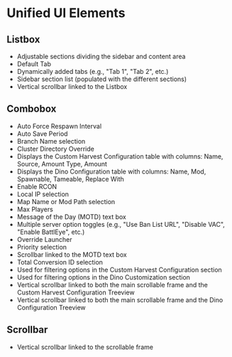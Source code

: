 # Unified UI Elements

## Listbox
- Adjustable sections dividing the sidebar and content area
- Default Tab
- Dynamically added tabs (e.g., "Tab 1", "Tab 2", etc.)
- Sidebar section list (populated with the different sections)
- Vertical scrollbar linked to the Listbox

## Combobox
- Auto Force Respawn Interval
- Auto Save Period
- Branch Name selection
- Cluster Directory Override
- Displays the Custom Harvest Configuration table with columns: Name, Source, Amount Type, Amount
- Displays the Dino Configuration table with columns: Name, Mod, Spawnable, Tameable, Replace With
- Enable RCON
- Local IP selection
- Map Name or Mod Path selection
- Max Players
- Message of the Day (MOTD) text box
- Multiple server option toggles (e.g., "Use Ban List URL", "Disable VAC", "Enable BattlEye", etc.)
- Override Launcher
- Priority selection
- Scrollbar linked to the MOTD text box
- Total Conversion ID selection
- Used for filtering options in the Custom Harvest Configuration section
- Used for filtering options in the Dino Customization section
- Vertical scrollbar linked to both the main scrollable frame and the Custom Harvest Configuration Treeview
- Vertical scrollbar linked to both the main scrollable frame and the Dino Configuration Treeview

## Scrollbar
- Vertical scrollbar linked to the scrollable frame

